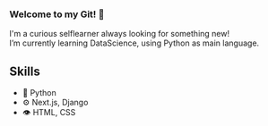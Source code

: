 ### Welcome to my Git! 🚀

I'm a curious selflearner always looking for something new!
<br>I’m currently learning DataScience, using Python as main language.

<h2>Skills</h2>

- 🐍 Python
- ⚙️ Next.js, Django
- 👁️ HTML, CSS


<!--
**panlimz/panlimz** is a ✨ _special_ ✨ repository because its `README.md` (this file) appears on your GitHub profile.

Here are some ideas to get you started:

- 🔭 I’m currently working on ...
- 🌱 I’m currently learning ...
- 👯 I’m looking to collaborate on ...
- 🤔 I’m looking for help with ...
- 💬 Ask me about ...
- 📫 How to reach me: ...
- 😄 Pronouns: ...
- ⚡ Fun fact: ...
-->
